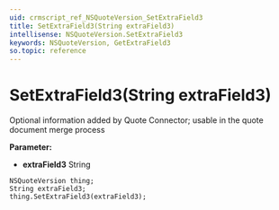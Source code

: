 ```yaml
---
uid: crmscript_ref_NSQuoteVersion_SetExtraField3
title: SetExtraField3(String extraField3)
intellisense: NSQuoteVersion.SetExtraField3
keywords: NSQuoteVersion, GetExtraField3
so.topic: reference
---
```


# SetExtraField3(String extraField3)

Optional information added by Quote Connector; usable in the quote document merge process

**Parameter:** 
* **extraField3** String

```crmscript
NSQuoteVersion thing;
String extraField3;
thing.SetExtraField3(extraField3);
```


